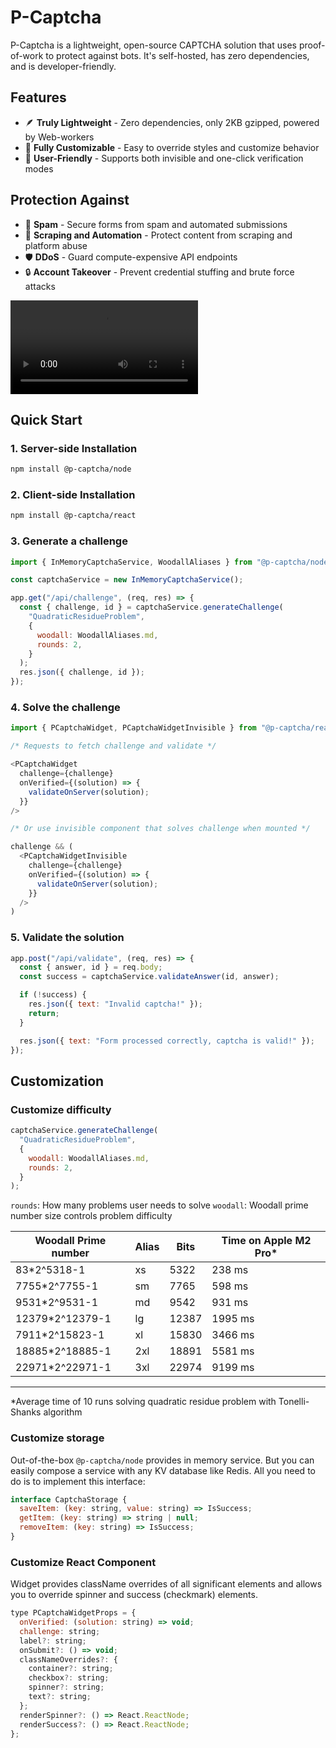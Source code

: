 # P-Captcha

P-Captcha is a lightweight, open-source CAPTCHA solution that uses proof-of-work to protect against bots. It's self-hosted, has zero dependencies, and is developer-friendly.

## Features

- 🪶 **Truly Lightweight** - Zero dependencies, only 2KB gzipped, powered by Web-workers
- 🎨 **Fully Customizable** - Easy to override styles and customize behavior
- 👥 **User-Friendly** - Supports both invisible and one-click verification modes

## Protection Against

- 🚫 **Spam** - Secure forms from spam and automated submissions
- 🤖 **Scraping and Automation** - Protect content from scraping and platform abuse
- 🛡️ **DDoS** - Guard compute-expensive API endpoints
- 🔒 **Account Takeover** - Prevent credential stuffing and brute force attacks

![P-captcha Demo](./docs/assets/demo.mov)

## Quick Start

### 1. Server-side Installation

```bash
npm install @p-captcha/node
```

### 2. Client-side Installation

```bash
npm install @p-captcha/react
```

### 3. Generate a challenge

```javascript
import { InMemoryCaptchaService, WoodallAliases } from "@p-captcha/node";

const captchaService = new InMemoryCaptchaService();

app.get("/api/challenge", (req, res) => {
  const { challenge, id } = captchaService.generateChallenge(
    "QuadraticResidueProblem",
    {
      woodall: WoodallAliases.md,
      rounds: 2,
    }
  );
  res.json({ challenge, id });
});
```

### 4. Solve the challenge

```javascript
import { PCaptchaWidget, PCaptchaWidgetInvisible } from "@p-captcha/react";

/* Requests to fetch challenge and validate */

<PCaptchaWidget
  challenge={challenge}
  onVerified={(solution) => {
    validateOnServer(solution);
  }}
/>

/* Or use invisible component that solves challenge when mounted */

challenge && (
  <PCaptchaWidgetInvisible
    challenge={challenge}
    onVerified={(solution) => {
      validateOnServer(solution);
    }}
  />
)
```

### 5. Validate the solution

```javascript
app.post("/api/validate", (req, res) => {
  const { answer, id } = req.body;
  const success = captchaService.validateAnswer(id, answer);

  if (!success) {
    res.json({ text: "Invalid captcha!" });
    return;
  }

  res.json({ text: "Form processed correctly, captcha is valid!" });
});
```

## Customization

###  Customize difficulty

```javascript
captchaService.generateChallenge(
  "QuadraticResidueProblem",
  {
    woodall: WoodallAliases.md,
    rounds: 2,
  }
);
```

`rounds`: How many problems user needs to solve
`woodall`: Woodall prime number size controls problem difficulty

| Woodall Prime number | Alias | Bits  | Time on Apple M2 Pro* |
| -------------------- | ----- | ----- | --------------------- |
| 83*2^5318-1          | xs    | 5322  | 238 ms                |
| 7755*2^7755-1        | sm    | 7765  | 598 ms                |
| 9531*2^9531-1        | md    | 9542  | 931 ms                |
| 12379*2^12379-1      | lg    | 12387 | 1995 ms               |
| 7911*2^15823-1       | xl    | 15830 | 3466 ms               |
| 18885*2^18885-1      | 2xl   | 18891 | 5581 ms               |
| 22971*2^22971-1      | 3xl   | 22974 | 9199 ms               |
____
\*Average time of 10 runs solving quadratic residue problem with Tonelli-Shanks algorithm

### Customize storage

Out-of-the-box `@p-captcha/node` provides in memory service. But you can easily compose a service with any KV database like Redis. All you need to do is to implement this interface:

```javascript
interface CaptchaStorage {
  saveItem: (key: string, value: string) => IsSuccess;
  getItem: (key: string) => string | null;
  removeItem: (key: string) => IsSuccess;
}
```

### Customize React Component

Widget provides className overrides of all significant elements and allows you to override spinner and success (checkmark) elements.

```javascript
type PCaptchaWidgetProps = {
  onVerified: (solution: string) => void;
  challenge: string;
  label?: string;
  onSubmit?: () => void;
  classNameOverrides?: {
    container?: string;
    checkbox?: string;
    spinner?: string;
    text?: string;
  };
  renderSpinner?: () => React.ReactNode;
  renderSuccess?: () => React.ReactNode;
};
```